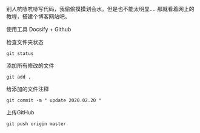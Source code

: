 别人吭哧吭哧写代码，我偷偷摸摸划会水。但是也不能太明显.... 那就看着网上的教程，搭建个博客网站吧。

使用工具 Docsify + Github



检查文件夹状态

```
git status
```

添加所有修改的文件

```
git add .
```

给添加的文件注释

```
git commit -m " update 2020.02.20 "
```

上传GitHub

```
git push origin master
```

